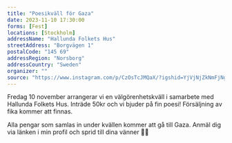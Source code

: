 ```yaml
---
title: "Poesikväll för Gaza"
date: 2023-11-10 17:30:00
forms: [Fest]
locations: [Stockholm]
addressName: "Hallunda Folkets Hus"
streetAddress: "Borgvägen 1"
postalCode: "145 69"
addressRegion: "Norsborg"
addressCountry: "Sweden"
organizer: ""
source: "https://www.instagram.com/p/CzOsTcJMQaX/?igshid=YjVjNjZkNmFjNg%3D%3D&img_index=1"
---
```

Fredag 10 november arrangerar vi en välgörenhetskväll i samarbete med Hallunda Folkets Hus. Inträde 50kr och vi bjuder på fin poesi! Försäljning av fika kommer att finnas.

Alla pengar som samlas in under kvällen kommer att gå till Gaza. Anmäl dig via länken i min profil och sprid till dina vänner 🫶🏽